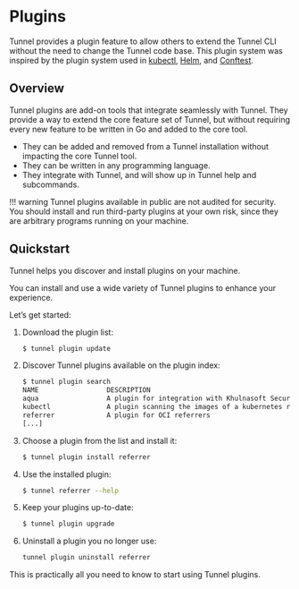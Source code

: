 # Plugins
Tunnel provides a plugin feature to allow others to extend the Tunnel CLI without the need to change the Tunnel code base.
This plugin system was inspired by the plugin system used in [kubectl][kubectl], [Helm][helm], and [Conftest][conftest].

## Overview
Tunnel plugins are add-on tools that integrate seamlessly with Tunnel.
They provide a way to extend the core feature set of Tunnel, but without requiring every new feature to be written in Go and added to the core tool.

- They can be added and removed from a Tunnel installation without impacting the core Tunnel tool.
- They can be written in any programming language.
- They integrate with Tunnel, and will show up in Tunnel help and subcommands.

!!! warning
    Tunnel plugins available in public are not audited for security.
    You should install and run third-party plugins at your own risk, since they are arbitrary programs running on your machine.

## Quickstart
Tunnel helps you discover and install plugins on your machine.

You can install and use a wide variety of Tunnel plugins to enhance your experience.

Let’s get started:

1. Download the plugin list:

    ```bash
    $ tunnel plugin update
    ```

2. Discover Tunnel plugins available on the plugin index:

    ```bash
    $ tunnel plugin search
    NAME                 DESCRIPTION                                                  MAINTAINER           OUTPUT
    aqua                 A plugin for integration with Khulnasoft Security SaaS platform    aquasecurity
    kubectl              A plugin scanning the images of a kubernetes resource        aquasecurity
    referrer             A plugin for OCI referrers                                   aquasecurity           ✓
    [...]
    ```

3. Choose a plugin from the list and install it:

    ```bash
    $ tunnel plugin install referrer
    ```

4. Use the installed plugin:

    ```bash
    $ tunnel referrer --help
    ```

5. Keep your plugins up-to-date:

    ```bash
    $ tunnel plugin upgrade
    ```

6. Uninstall a plugin you no longer use:

    ```bash
    tunnel plugin uninstall referrer
    ``` 

This is practically all you need to know to start using Tunnel plugins.


[kubectl]: https://kubernetes.io/docs/tasks/extend-kubectl/kubectl-plugins/
[helm]: https://helm.sh/docs/topics/plugins/
[conftest]: https://www.conftest.dev/plugins/
